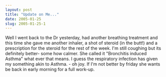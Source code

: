 ```yaml
---
layout: post
title: "Update on Me..."
date: 2005-01-25
slug: 2005-01-25-1
---
```


Well I went back to the Dr yesterday, had another breathing treatment and this time she gave me another inhaler, a shot of steroid (in the butt!) and a prescription for the steroid for the rest of the week.  I&apos;m still coughing but its definitely better- some how calmer.  She called it &quot;Bronchitis induced Asthma&quot; what ever that means.   I guess the respiratory infection has given my something akin to Asthma.  - oh joy.  If I&apos;m not better by friday she wants be back in early morning for a full work-up.


